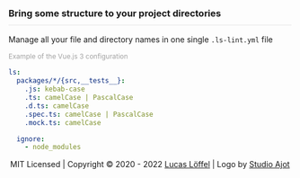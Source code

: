 <FrontHeader/>
<FrontFeatures/>

<h3 style="margin-top:50px; padding-top:0; padding-bottom:10px; border-bottom: 2px solid rgba(0,0,0,0.05);">Bring some structure to your project directories</h3>

Manage all your file and directory names in one single `.ls-lint.yml` file

<div style="color:#A2A2A2; font-size:12px;">
    Example of the Vue.js 3 configuration
</div>

```yaml
ls:
  packages/*/{src,__tests__}:
    .js: kebab-case
    .ts: camelCase | PascalCase
    .d.ts: camelCase
    .spec.ts: camelCase | PascalCase
    .mock.ts: camelCase

  ignore:
    - node_modules
```

<p align="center" id="footer">
    MIT Licensed | Copyright &copy; 2020 - 2022 <a target="_blank" href="https://github.com/loeffel-io">Lucas Löffel</a> | Logo by <a target="_blank" href="https://www.studio-ajot.de">Studio Ajot</a>
</p>
